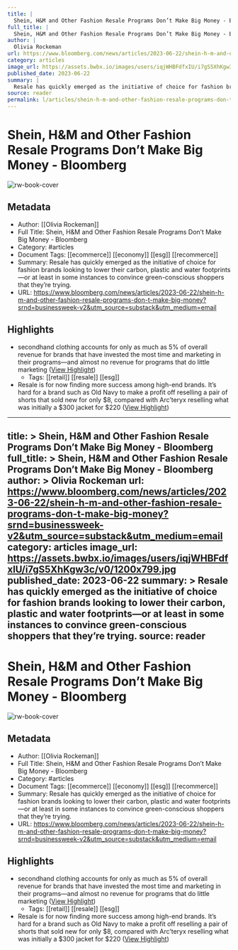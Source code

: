 ```yaml
---
title: |
  Shein, H&M and Other Fashion Resale Programs Don’t Make Big Money - Bloomberg
full_title: |
  Shein, H&M and Other Fashion Resale Programs Don’t Make Big Money - Bloomberg
author: |
  Olivia Rockeman
url: https://www.bloomberg.com/news/articles/2023-06-22/shein-h-m-and-other-fashion-resale-programs-don-t-make-big-money?srnd=businessweek-v2&utm_source=substack&utm_medium=email
category: articles
image_url: https://assets.bwbx.io/images/users/iqjWHBFdfxIU/i7gS5XhKgw3c/v0/1200x799.jpg
published_date: 2023-06-22
summary: |
  Resale has quickly emerged as the initiative of choice for fashion brands looking to lower their carbon, plastic and water footprints—or at least in some instances to convince green-conscious shoppers that they’re trying.
source: reader
permalink: l/articles/shein-h-m-and-other-fashion-resale-programs-don-t-make-big-money-bloomberg
---
```

# Shein, H&M and Other Fashion Resale Programs Don’t Make Big Money - Bloomberg

![rw-book-cover](https://assets.bwbx.io/images/users/iqjWHBFdfxIU/i7gS5XhKgw3c/v0/1200x799.jpg)

## Metadata
- Author: [[Olivia Rockeman]]
- Full Title: Shein, H&M and Other Fashion Resale Programs Don’t Make Big Money - Bloomberg
- Category: #articles
- Document Tags: [[ecommerce]] [[economy]] [[esg]] [[recommerce]] 
- Summary: Resale has quickly emerged as the initiative of choice for fashion brands looking to lower their carbon, plastic and water footprints—or at least in some instances to convince green-conscious shoppers that they’re trying.
- URL: https://www.bloomberg.com/news/articles/2023-06-22/shein-h-m-and-other-fashion-resale-programs-don-t-make-big-money?srnd=businessweek-v2&utm_source=substack&utm_medium=email

## Highlights
- secondhand clothing accounts for only as much as 5% of overall revenue for brands that have invested the most time and marketing in their programs—and almost no revenue for programs that do little marketing ([View Highlight](https://read.readwise.io/read/01h4zh7aevktx9qfp236tavasw))
    - Tags: [[retail]] [[resale]] [[esg]] 
- Resale is for now finding more success among high-end brands. It’s hard for a brand such as Old Navy to make a profit off reselling a pair of shorts that sold new for only $8, compared with Arc’teryx reselling what was initially a $300 jacket for $220 ([View Highlight](https://read.readwise.io/read/01h4zhcpngmpnphns40ab199jq))


---
title: >
  Shein, H&M and Other Fashion Resale Programs Don’t Make Big Money - Bloomberg
full_title: >
  Shein, H&M and Other Fashion Resale Programs Don’t Make Big Money - Bloomberg
author: >
  Olivia Rockeman
url: https://www.bloomberg.com/news/articles/2023-06-22/shein-h-m-and-other-fashion-resale-programs-don-t-make-big-money?srnd=businessweek-v2&utm_source=substack&utm_medium=email
category: articles
image_url: https://assets.bwbx.io/images/users/iqjWHBFdfxIU/i7gS5XhKgw3c/v0/1200x799.jpg
published_date: 2023-06-22
summary: >
  Resale has quickly emerged as the initiative of choice for fashion brands looking to lower their carbon, plastic and water footprints—or at least in some instances to convince green-conscious shoppers that they’re trying.
source: reader
---
# Shein, H&M and Other Fashion Resale Programs Don’t Make Big Money - Bloomberg

![rw-book-cover](https://assets.bwbx.io/images/users/iqjWHBFdfxIU/i7gS5XhKgw3c/v0/1200x799.jpg)

## Metadata
- Author: [[Olivia Rockeman]]
- Full Title: Shein, H&M and Other Fashion Resale Programs Don’t Make Big Money - Bloomberg
- Category: #articles
- Document Tags: [[ecommerce]] [[economy]] [[esg]] [[recommerce]] 
- Summary: Resale has quickly emerged as the initiative of choice for fashion brands looking to lower their carbon, plastic and water footprints—or at least in some instances to convince green-conscious shoppers that they’re trying.
- URL: https://www.bloomberg.com/news/articles/2023-06-22/shein-h-m-and-other-fashion-resale-programs-don-t-make-big-money?srnd=businessweek-v2&utm_source=substack&utm_medium=email

## Highlights
- secondhand clothing accounts for only as much as 5% of overall revenue for brands that have invested the most time and marketing in their programs—and almost no revenue for programs that do little marketing ([View Highlight](https://read.readwise.io/read/01h4zh7aevktx9qfp236tavasw))
    - Tags: [[retail]] [[resale]] [[esg]] 
- Resale is for now finding more success among high-end brands. It’s hard for a brand such as Old Navy to make a profit off reselling a pair of shorts that sold new for only $8, compared with Arc’teryx reselling what was initially a $300 jacket for $220 ([View Highlight](https://read.readwise.io/read/01h4zhcpngmpnphns40ab199jq))


